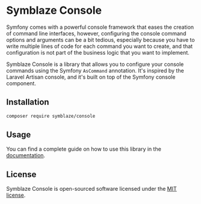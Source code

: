 # Symblaze Console

Symfony comes with a powerful console framework that eases the creation of command line interfaces, however,
configuring the console command options and arguments can be a bit tedious, especially because you have to write
multiple lines of code for each command you want to create, and that configuration is not part of the business logic
that you want to implement.

Symblaze Console is a library that allows you to configure your console commands using the Symfony `AsCommand`
annotation. It's inspired by the Laravel Artisan console, and it's built on top of the Symfony console component.

## Installation

```bash
composer require symblaze/console
```

## Usage

You can find a complete guide on how to use this library in the [documentation](/docs).

## License

Symblaze Console is open-sourced software licensed under the [MIT license](LICENSE).
